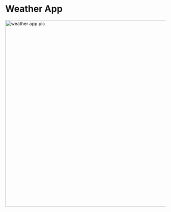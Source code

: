 # Weather App

<img width="587" alt="weather app pic" src="https://github.com/user-attachments/assets/3fa45412-d0e9-426a-ab41-4f349e6c326d">
